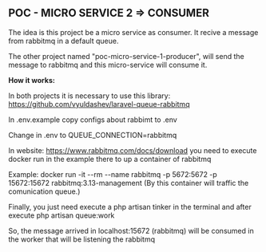 ## POC - MICRO SERVICE 2 => CONSUMER

The idea is this project be a micro service as consumer. It recive a message from rabbitmq in a default queue.

The other project named "poc-micro-service-1-producer", will send the message to rabbitmq and this micro-service will consume it.



<p><b>How it works:</b></p>

In both projects it is necessary to use this library:
https://github.com/vyuldashev/laravel-queue-rabbitmq

In .env.example copy configs about rabbimt to .env

Change in .env to QUEUE_CONNECTION=rabbitmq

In website: https://www.rabbitmq.com/docs/download you need to execute docker run in the example there to up a container of rabbitmq

Example:
docker run -it --rm --name rabbitmq -p 5672:5672 -p 15672:15672 rabbitmq:3.13-management (By this container will traffic the comunication queue.)



Finally, you just need execute a php artisan tinker in the terminal and after execute php artisan queue:work

So, the message arrived in localhost:15672 (rabbitmq) will be consumed in the worker that will be listening the rabbitmq








